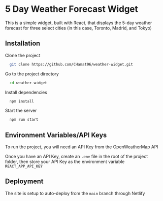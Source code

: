 
# 5 Day Weather Forecast Widget

This is a simple widget, built with React, that displays the 5-day weather forecast for three select cities (in this case, Toronto, Madrid, and Tokyo)
## Installation

Clone the project

```bash
  git clone https://github.com/CHamat96/weather-widget.git
```

Go to the project directory

```bash
  cd weather-widget
```

Install dependencies

```bash
  npm install
```

Start the server

```bash
  npm run start
```


## Environment Variables/API Keys

To run the project, you will need an API Key from the OpenWeatherMap API

Once you have an API Key, create an `.env` file in the root of the project folder, then store your API Key as the environment variable `REACT_APP_API_KEY` 
## Deployment

The site is setup to auto-deploy from the `main` branch through Netlify

